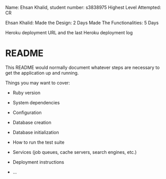 Name: Ehsan Khalid,  student number: s3838975
Highest Level Attempted: CR

Ehsan Khalid:
Made the Design: 2 Days
Made The Functionalities: 5 Days


Heroku deployment URL and the last Heroku deployment log

# README

This README would normally document whatever steps are necessary to get the
application up and running.

Things you may want to cover:

* Ruby version

* System dependencies

* Configuration

* Database creation

* Database initialization

* How to run the test suite

* Services (job queues, cache servers, search engines, etc.)

* Deployment instructions

* ...

